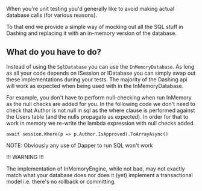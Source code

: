 When you're unit testing you'd generally like to avoid making actual database calls (for various reasons).

To that end we provide a simple way of mocking out all the SQL stuff in Dashing and replacing it with an in-memory version
of the database.

## What do you have to do?

Instead of using the `SqlDatabase` you can use the `InMemoryDatabase`. As long as all your code depends on ISession or IDatabase you can simply 
swap out these implementations during your tests. The majority of the Dashing api will work as expected when being used with in the InMemoryDatabase.

For example, you don't have to perform null-checking when run InMemory as the null checks are added for you. In the following code we don't need to check
that Author is not null in sql as the where clause is performed against the Users table (and the nulls propagate as expected). In order for that to work in memory
we re-write the lambda expression with null checks added.

```
await session.Where(p => p.Author.IsApproved).ToArrayAsync()
```

NOTE: Obviously any use of Dapper to run SQL won't work

!!! WARNING !!!

The implementation of InMemoryEngine, while not bad, may not exactly match what your database does nor does it
(yet) implement a transactional model i.e. there's no rollback or committing.